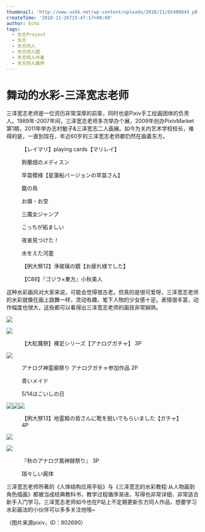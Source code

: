 ```yaml
---
thumbnail: 'http://www.uzkk.net/wp-content/uploads/2018/11/65400645_p0-825x510.jpg'
createTime: '2018-11-26T15:47:17+00:00'
author: Echo
tags:
  - 东方Project
  - 东方
  - 东方同人
  - 东方同人图
  - 东方同人作者
  - 东方同人画师
---
```


# 舞动的水彩-三泽宽志老师

三泽宽志老师是一位资历非常深厚的前辈，同时也是Pixiv手工绘画团体的负责人。1989年-2007年间，三泽宽志老师多次举办个展，2009年创办PixivMarket第1期，2011年举办志村敏子&三泽宽志二人画展。如今为关内艺术学校校长，难得的是，一直到现在，年近60岁的三泽宽志老师都仍然在画着东方。

<figure>
  <img src="http://www.uzkk.net/wp-content/uploads/2018/11/41305080_p0-1024x723.jpg" alt=""/>
  <figcaption>【レイマリ】playing cards【マリレイ】</figcaption>
</figure>

<figure>
  <img src="http://www.uzkk.net/wp-content/uploads/2018/11/50052145_p0-718x1024.jpg" alt=""/>
  <figcaption>鈴蘭畑のメディスン</figcaption>
</figure>

<figure>
  <img src="http://www.uzkk.net/wp-content/uploads/2018/11/59059320_p0-727x1024.jpg" alt=""/>
  <figcaption>早苗模様【星蓮船バージョンの早苗さん】</figcaption>
</figure>

<figure>
  <img src="http://www.uzkk.net/wp-content/uploads/2018/11/62726859_p0-723x1024.jpg" alt=""/>
  <figcaption>籠の鳥</figcaption>
</figure>

<figure>
  <img src="http://www.uzkk.net/wp-content/uploads/2018/11/56568934_p0-1024x726.jpg" alt=""/>
  <figcaption>お燐・お空</figcaption>
</figure>

<figure>
  <img src="http://www.uzkk.net/wp-content/uploads/2018/11/53270927_p0.jpg" alt=""/>
  <figcaption>三魔女ジャンプ</figcaption>
</figure>

<figure>
  <img src="http://www.uzkk.net/wp-content/uploads/2018/11/56304605_p0-1024x834.jpg" alt=""/>
  <figcaption>こっちが妬ましい</figcaption>
</figure>

<figure>
  <img src="http://www.uzkk.net/wp-content/uploads/2018/11/59892320_p0-1-1024x725.jpg" alt=""/>
  <figcaption>夜雀見つけた！</figcaption>
</figure>

<figure>
  <img src="http://www.uzkk.net/wp-content/uploads/2018/11/33191277_p0-732x1024.jpg" alt=""/>
  <figcaption>水をえた河童</figcaption>
</figure>

<figure>
  <img src="http://www.uzkk.net/wp-content/uploads/2018/11/50337406_p0-1-720x1024.jpg" alt=""/>
  <figcaption>【例大祭12】浄玻璃の鏡【お疲れ様でした】</figcaption>
</figure>

<figure>
  <img src="http://www.uzkk.net/wp-content/uploads/2018/11/51944959_p0-719x1024.jpg" alt=""/>
  <figcaption>【C88】『ゴジラ×東方』小秋美人</figcaption>
</figure>

这种水彩画风对大家来说，可能会觉得很古老。但真的是很可爱呀，三泽宽志老师的水彩就像在画上跳舞一样，灵动有趣，笔下人物的少女感十足。表情很丰富，动作幅度也很大，这些都可以看得出三泽宽志老师的画技非常娴熟。

![](http://www.uzkk.net/wp-content/uploads/2018/11/62760739_p0_master1200.jpg)

![](http://www.uzkk.net/wp-content/uploads/2018/11/62760739_p1_master1200.jpg)

<figure>
  <img src="http://www.uzkk.net/wp-content/uploads/2018/11/62760739_p2_master1200.jpg" alt=""/>
  <figcaption>【大紅魔祭】裸足シリーズ【アナログガチャ】 3P</figcaption>
</figure>

![](http://www.uzkk.net/wp-content/uploads/2018/11/65510000_p3_master1200.jpg)

<figure>
  <img src="http://www.uzkk.net/wp-content/uploads/2018/11/65510000_p1_master1200.jpg" alt=""/>
  <figcaption>アナログ神霊廟祭り アナログガチャ参加作品 2P</figcaption>
</figure>

<figure>
  <img src="http://www.uzkk.net/wp-content/uploads/2018/11/56923067_p0-728x1024.jpg" alt=""/>
  <figcaption>青いメイド</figcaption>
</figure>

<figure>
  <img src="http://www.uzkk.net/wp-content/uploads/2018/11/56869876_p0-717x1024.jpg" alt=""/>
  <figcaption>5/14はこいしの日</figcaption>
</figure>

![](http://www.uzkk.net/wp-content/uploads/2018/11/56753759_p1_master1200-726x1024.jpg)![](http://www.uzkk.net/wp-content/uploads/2018/11/56753759_p2_master1200-726x1024.jpg)![](http://www.uzkk.net/wp-content/uploads/2018/11/56753759_p3_master1200-726x1024.jpg)

<figure>
  <img src="http://www.uzkk.net/wp-content/uploads/2018/11/56753759_p4_master1200-726x1024.jpg" alt=""/>
  <figcaption>【例大祭13】地霊殿の皆さんに靴を脱いでもらいました【ガチャ】4P</figcaption>
</figure>

![](http://www.uzkk.net/wp-content/uploads/2018/11/53256612_p2_master1200.jpg)

![](http://www.uzkk.net/wp-content/uploads/2018/11/53256612_p1_master1200.jpg)

<figure>
  <img src="http://www.uzkk.net/wp-content/uploads/2018/11/53256612_p0_master1200-1024x719.jpg" alt=""/>
  <figcaption>『秋のアナログ風神録祭り』 3P</figcaption>
</figure>

<figure>
  <img src="http://www.uzkk.net/wp-content/uploads/2018/11/65400902_p0-1024x723.jpg" alt=""/>
  <figcaption>瑞々しい屍体</figcaption>
</figure>

三泽宽志老师所著的《人体结构应用手贴》与《三泽宽志的水彩教程·从人物画到角色插画》都被当成经典教科书，教学过程循序渐进，写得也非常详细，非常适合新手入门学习。三泽宽志老师如今也在P站上不定期更新东方同人作品，想要学习水彩画法的小伙伴可以多多关注他哦~

（图片来源pixiv，ID：902690）
